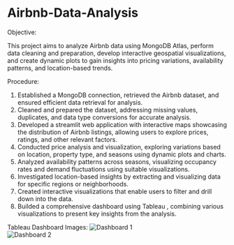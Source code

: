 # Airbnb-Data-Analysis

Objective:

This project aims to analyze Airbnb data using MongoDB Atlas, perform data cleaning and preparation, develop interactive geospatial visualizations, and create dynamic plots to gain insights into pricing variations, availability patterns, and location-based trends.

Procedure:
1. Established a MongoDB connection, retrieved the Airbnb dataset, and ensured efficient data retrieval for analysis.
2. Cleaned and prepared the dataset, addressing missing values, duplicates, and data type conversions for accurate analysis.
3. Developed a streamlit web application with interactive maps showcasing the distribution of Airbnb listings, allowing users to explore prices, ratings, and other relevant factors.
4. Conducted price analysis and visualization, exploring variations based on location, property type, and seasons using dynamic plots and charts.
5. Analyzed availability patterns across seasons, visualizing occupancy rates and demand fluctuations using suitable visualizations.
6. Investigated location-based insights by extracting and visualizing data for specific regions or neighborhoods.
7. Created interactive visualizations that enable users to filter and drill down into the data.
8. Builded a comprehensive dashboard using Tableau , combining various visualizations to present key insights from the analysis.

Tableau Dashboard Images:
![Dashboard 1](https://github.com/kaushikkathwal/Airbnb-Data-Analysis/assets/144512141/d33f62cf-05c6-418f-aa72-682c663a3594)  
![Dashboard 2](https://github.com/kaushikkathwal/Airbnb-Data-Analysis/assets/144512141/6937e24c-cdf1-4ef9-9b64-92f9f7547b3a)




